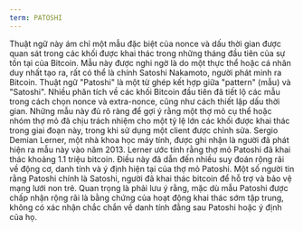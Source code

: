 ```yaml
---
term: PATOSHI
---
```


Thuật ngữ này ám chỉ một mẫu đặc biệt của nonce và dấu thời gian được quan sát trong các khối được khai thác trong những tháng đầu tiên của sự tồn tại của Bitcoin. Mẫu này được nghi ngờ là do một thực thể hoặc cá nhân duy nhất tạo ra, rất có thể là chính Satoshi Nakamoto, người phát minh ra Bitcoin. Thuật ngữ "Patoshi" là một từ ghép kết hợp giữa "pattern" (mẫu) và "Satoshi". Nhiều phân tích về các khối Bitcoin đầu tiên đã tiết lộ các mẫu trong cách chọn nonce và extra-nonce, cũng như cách thiết lập dấu thời gian. Những mẫu này đủ rõ ràng để gợi ý rằng một thợ mỏ cụ thể hoặc nhóm thợ mỏ đã chịu trách nhiệm cho một tỷ lệ lớn các khối được khai thác trong giai đoạn này, trong khi sử dụng một client được chỉnh sửa. Sergio Demian Lerner, một nhà khoa học máy tính, được ghi nhận là người đã phát hiện ra mẫu này vào năm 2013. Lerner ước tính rằng thợ mỏ Patoshi đã khai thác khoảng 1.1 triệu bitcoin. Điều này đã dẫn đến nhiều suy đoán rộng rãi về động cơ, danh tính và ý định hiện tại của thợ mỏ Patoshi. Một số người tin rằng Patoshi chính là Satoshi, người đã khai thác bitcoin để hỗ trợ và bảo vệ mạng lưới non trẻ. Quan trọng là phải lưu ý rằng, mặc dù mẫu Patoshi được chấp nhận rộng rãi là bằng chứng của hoạt động khai thác sớm tập trung, không có xác nhận chắc chắn về danh tính đằng sau Patoshi hoặc ý định của họ.